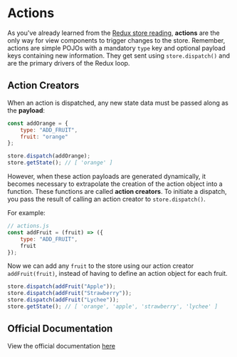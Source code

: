 # Actions

As you've already learned from the [Redux store reading][store], **actions** are
the only way for view components to trigger changes to the store. Remember,
actions are simple POJOs with a mandatory `type` key and optional payload keys containing new information. They get sent using `store.dispatch()` and are the
primary drivers of the Redux loop.

## Action Creators

When an action is dispatched, any new state data must be passed along as the
**payload**:

```js
const addOrange = {
	type: "ADD_FRUIT",
	fruit: "orange"
};

store.dispatch(addOrange);
store.getState(); // [ 'orange' ]
```

However, when these action payloads are generated dynamically, it becomes
necessary to extrapolate the creation of the action object into a function.
These functions are called **action creators**. To initiate a dispatch, you
pass the result of calling an action creator to `store.dispatch()`.

For example:
```js
// actions.js
const addFruit = (fruit) => ({
	type: "ADD_FRUIT",
	fruit
});
```

Now we can add any `fruit` to the store using our action creator
`addFruit(fruit)`, instead of having to define an action object for each fruit.

```js
store.dispatch(addFruit("Apple"));
store.dispatch(addFruit("Strawberry"));
store.dispatch(addFruit("Lychee"));
store.getState(); // [ 'orange', 'apple', 'strawberry', 'lychee' ]
```

## Official Documentation

View the official documentation [here][redux-js]

[redux-js]: http://redux.js.org/docs/basics/Actions.html

[store]: store.md
